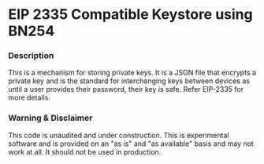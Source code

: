 # EIP 2335 Compatible Keystore using BN254

### Description
This is a mechanism for storing private keys. It is a JSON file that encrypts a private key and is the standard for interchanging keys between devices as until a user provides their password, their key is safe.
Refer EIP-2335 for more details.

### Warning & Disclaimer
This code is unaudited and under construction. This is experimental software and is provided on an "as is" and "as available" basis and may not work at all. It should not be used in production.